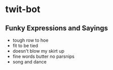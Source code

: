 # twit-bot

## Funky Expressions and Sayings
- tough row to hoe
- fit to be tied
- doesn't blow my skirt up
- fine words butter no parsnips
- song and dance
